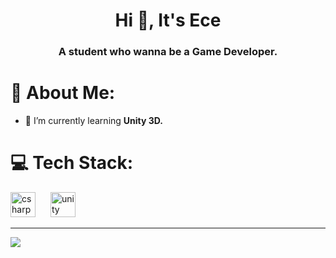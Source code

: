 <h1 align="center">Hi 👋, It's Ece</h1>
<h3 align="center">A student who wanna be a Game Developer.</h3>



# 💫 About Me:
- 🌱 I’m currently learning **Unity 3D.**

# 💻 Tech Stack:
<div align="left">
  <img src="https://cdn.jsdelivr.net/gh/devicons/devicon/icons/csharp/csharp-original.svg" height="40" alt="csharp logo"  />
  <img width="16" />
  <img src="https://cdn.jsdelivr.net/gh/devicons/devicon/icons/unity/unity-original.svg" height="40" alt="unity logo"  />
</div>

---
[![](https://visitcount.itsvg.in/api?id=dedasame&icon=7&color=10)](https://visitcount.itsvg.in)

